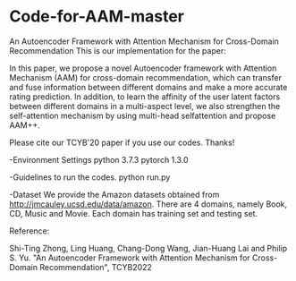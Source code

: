 # Code-for-AAM-master

An Autoencoder Framework with Attention Mechanism for Cross-Domain Recommendation
This is our implementation for the paper:

In this paper, we propose a novel Autoencoder framework with Attention Mechanism (AAM) for cross-domain recommendation, which can transfer and fuse information between different domains and make a more accurate rating prediction. In addition, to learn the affinity of the user latent
factors between different domains in a multi-aspect level, we also strengthen the self-attention mechanism by using multi-head selfattention and propose AAM++.

Please cite our TCYB'20 paper if you use our codes. Thanks! 

-Environment Settings
python 3.7.3
pytorch 1.3.0

-Guidelines to run the codes.
python run.py

-Dataset
We provide the Amazon datasets obtained from http://jmcauley.ucsd.edu/data/amazon. 
There are 4 domains, namely Book, CD, Music and Movie.
Each domain has training set and testing set.

Reference:

Shi-Ting Zhong, Ling Huang, Chang-Dong Wang, Jian-Huang Lai and Philip S. Yu. "An Autoencoder Framework with Attention Mechanism for Cross-Domain Recommendation", TCYB2022


